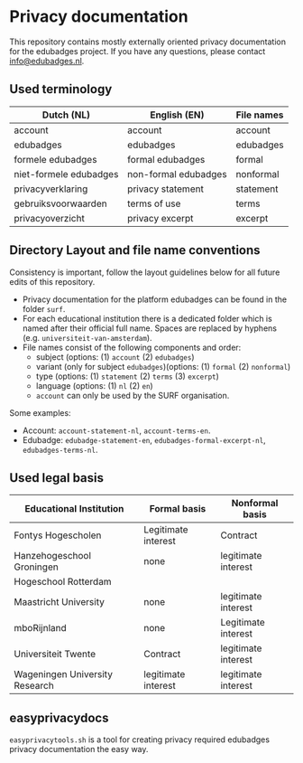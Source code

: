 # Privacy documentation
This repository contains mostly externally oriented privacy documentation for the edubadges project. If you have any questions, please contact info@edubadges.nl.

## Used terminology
| Dutch (NL) | English (EN) | File names |
| ---------- | ------------ | ---------- |
| account | account | account |
| edubadges | edubadges | edubadges |
| formele edubadges | formal edubadges | formal |
| niet-formele edubadges | non-formal edubadges | nonformal |
| privacyverklaring | privacy statement | statement |
| gebruiksvoorwaarden | terms of use | terms |
| privacyoverzicht | privacy excerpt | excerpt |

## Directory Layout and file name conventions
Consistency is important, follow the layout guidelines below for all future edits of this repository.

* Privacy documentation for the platform edubadges can be found in the folder `surf`.
* For each educational institution there is a dedicated folder which is named after their official full name. Spaces are replaced by hyphens (e.g. `universiteit-van-amsterdam`).
* File names consist of the following components and order:
  * subject (options: (1) `account` (2) `edubadges`)
  * variant (only for subject `edubadges`)(options: (1) `formal` (2) `nonformal`)
  * type (options: (1) `statement` (2) `terms` (3) `excerpt`)
  * language (options: (1) `nl` (2) `en`)
  * `account` can only be used by the SURF organisation.

Some examples:
* Account: `account-statement-nl`, `account-terms-en`.
* Edubadge: `edubadge-statement-en`, `edubadges-formal-excerpt-nl`, `edubadges-terms-nl`.

## Used legal basis
| Educational Institution | Formal basis | Nonformal basis |
| ----------------------- | ------------ | --------------- |
| Fontys Hogescholen | Legitimate interest | Contract |
| Hanzehogeschool Groningen | none | legitimate interest |
| Hogeschool Rotterdam | | |
| Maastricht University | none | legitimate interest |
| mboRijnland | none | Legitimate interest |
| Universiteit Twente | Contract | legitimate interest |
| Wageningen University Research | legitimate interest | legitimate interest |

## easyprivacydocs
`easyprivacytools.sh` is a tool for creating privacy required edubadges privacy documentation the easy way.
